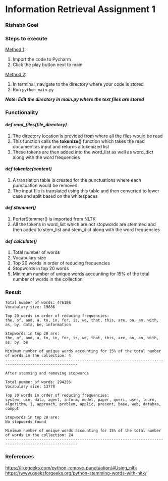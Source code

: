# Information Retrieval Assignment 1
### Rishabh Goel


### Steps to execute

<u>Method 1</u>:
1. Import the code to Pycharm 
2. Click the play button next to main

<u>Method 2</u>:
1. In terminal, navigate to the directory where your code is stored
2. Run `python main.py`


_**Note: Edit the directory in main.py where the text files are stored**_

### Functionality

#### _def read_files(file_directory)_
1. The directory location is provided from where all the files would be read
2. This function calls the **tokenize()** function which takes the read document as input and returns a tokenized list
3. These tokens are then added into the word_list as well as word_dict along with the word frequencies


#### _def tokenize(content)_
1. A translation table is created for the punctuations where each punctuation would be removed
2. The input file is translated using this table and then converted to lower case and split based on the whitespaces


#### _def stemmer()_
1. PorterStemmer() is imported from NLTK
2. All the tokens in word_list which are not stopwords are stemmed and then added to stem_list and stem_dict along with the word frequencies


#### _def calculate()_
1. Total number of words
2. Vocabulary size
3. Top 20 words in order of reducing frequencies
4. Stopwords in top 20 words
5. Minimum number of unique words accounting for 15% of the total number of words in the collection


### Result

```
Total number of words: 476198
Vocabulary size: 19886

Top 20 words in order of reducing frequencies: 
the, of, and, a, to, in, for, is, we, that, this, are, on, an, with, as, by, data, be, information

Stopwords in top 20 are: 
the, of, and, a, to, in, for, is, we, that, this, are, on, an, with, as, by, be

Minimum number of unique words accounting for 15% of the total number of words in the collection: 4
------------------------------------------------------------------------------------------------------

After stemming and removing stopwords

Total number of words: 294256
Vocabulary size: 13778

Top 20 words in order of reducing frequencies: 
system, use, data, agent, inform, model, paper, queri, user, learn, algorithm, 1, approach, problem, applic, present, base, web, databas, comput

Stopwords in top 20 are: 
No stopwords found

Minimum number of unique words accounting for 15% of the total number of words in the collection: 24
------------------------------------------------------------------------------------------------------
```


### References

https://likegeeks.com/python-remove-punctuation/#Using_nltk
https://www.geeksforgeeks.org/python-stemming-words-with-nltk/
